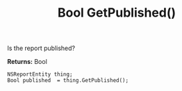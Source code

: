 ﻿---
uid: crmscript_ref_NSReportEntity_GetPublished
title: Bool GetPublished()
intellisense: NSReportEntity.GetPublished
keywords: NSReportEntity, GetPublished
so.topic: reference
---

Is the report published?

**Returns:** Bool


```crmscript
NSReportEntity thing;
Bool published  = thing.GetPublished();
```


